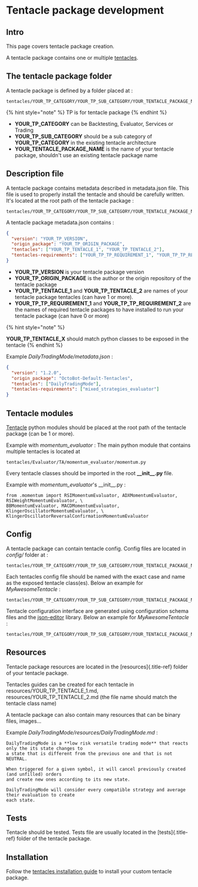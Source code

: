 Tentacle package development
============================

Intro
-----

This page covers tentacle package creation.

A tentacle package contains one or multiple
[tentacles](Tentacle-Development.html).

The tentacle package folder
---------------------------

A tentacle package is defined by a folder placed at :

``` {.sourceCode .shell}
tentacles/YOUR_TP_CATEGORY/YOUR_TP_SUB_CATEGORY/YOUR_TENTACLE_PACKAGE_NAME/
```

{% hint style="note" %}
TP is for tentacle package
{% endhint %}

-   **YOUR_TP_CATEGORY** can be Backtesting, Evaluator, Services or
    Trading
-   **YOUR_TP_SUB_CATEGORY** should be a sub category of
    **YOUR_TP_CATEGORY** in the existing tentacle architecture
-   **YOUR_TENTACLE_PACKAGE_NAME** is the name of your tentacle
    package, shouldn't use an existing tentacle package name

Description file
----------------

A tentacle package contains metadata described in metadata.json file.
This file is used to properly install the tentacle and should be
carefully written. It's located at the root path of the tentacle
package :

``` {.sourceCode .shell}
tentacles/YOUR_TP_CATEGORY/YOUR_TP_SUB_CATEGORY/YOUR_TENTACLE_PACKAGE_NAME/metadata.json
```

A tentacle package metadata.json contains :

``` json
{
  "version": "YOUR_TP_VERSION",
  "origin_package": "YOUR_TP_ORIGIN_PACKAGE",
  "tentacles": ["YOUR_TP_TENTACLE_1", "YOUR_TP_TENTACLE_2"],
  "tentacles-requirements": ["YOUR_TP_TP_REQUIREMENT_1", "YOUR_TP_TP_REQUIREMENT_2"]
}
```

-   **YOUR_TP_VERSION** is your tentacle package version
-   **YOUR_TP_ORIGIN_PACKAGE** is the author or the origin repository
    of the tentacle package
-   **YOUR_TP_TENTACLE_1** and **YOUR_TP_TENTACLE_2** are names of
    your tentacle package tentacles (can have 1 or more).
-   **YOUR_TP_TP_REQUIREMENT_1** and
    **YOUR_TP_TP_REQUIREMENT\_2** are the names of required tentacle
    packages to have installed to run your tentacle package (can have 0
    or more)

{% hint style="note" %}

**YOUR\_TP\_TENTACLE\_X** should match python classes to be exposed in
the tentacle
{% endhint %}

Example *DailyTradingMode/metadata.json* :

``` json
{
  "version": "1.2.0",
  "origin_package": "OctoBot-Default-Tentacles",
  "tentacles": ["DailyTradingMode"],
  "tentacles-requirements": ["mixed_strategies_evaluator"]
}
```

Tentacle modules
----------------

[Tentacle](Tentacle-Development.html) python modules should be placed at
the root path of the tentacle package (can be 1 or more).

Example with *momentum\_evaluator* : The main python module that
contains multiple tentacles is located at

``` {.sourceCode .shell}
tentacles/Evaluator/TA/momentum_evaluator/momentum.py
```

Every tentacle classes should be imported in the root
**\_\_init\_\_.py** file.

Example with *momentum\_evaluator*'s \_\_init\_\_.py :

``` {.sourceCode .python}
from .momentum import RSIMomentumEvaluator, ADXMomentumEvaluator, RSIWeightMomentumEvaluator, \
BBMomentumEvaluator, MACDMomentumEvaluator, KlingerOscillatorMomentumEvaluator, \
KlingerOscillatorReversalConfirmationMomentumEvaluator
```

Config
------

A tentacle package can contain tentacle config. Config files are located
in *config/* folder at :

``` {.sourceCode .shell}
tentacles/YOUR_TP_CATEGORY/YOUR_TP_SUB_CATEGORY/YOUR_TENTACLE_PACKAGE_NAME/config/
```

Each tentacles config file should be named with the exact case and name
as the exposed tentacle class(es). Below an example for
*MyAwesomeTentacle* :

``` {.sourceCode .shell}
tentacles/YOUR_TP_CATEGORY/YOUR_TP_SUB_CATEGORY/YOUR_TENTACLE_PACKAGE_NAME/config/MyAwesomeTentacle.json
```

Tentacle configuration interface are generated using configuration
schema files and the
[json-editor](https://github.com/json-editor/json-editor) library. Below
an example for *MyAwesomeTentacle* :

``` {.sourceCode .shell}
tentacles/YOUR_TP_CATEGORY/YOUR_TP_SUB_CATEGORY/YOUR_TENTACLE_PACKAGE_NAME/config/MyAwesomeTentacle_schema.json
```

Resources
---------

Tentacle package resources are located in the [resources]{.title-ref}
folder of your tentacle package.

Tentacles guides can be created for each tentacle in
resources/YOUR\_TP\_TENTACLE\_1.md, resources/YOUR\_TP\_TENTACLE\_2.md
(the file name should match the tentacle class name)

A tentacle package can also contain many resources that can be binary
files, images\...

Example *DailyTradingMode/resources/DailyTradingMode.md* :

``` {.sourceCode .md}
DailyTradingMode is a **low risk versatile trading mode** that reacts only the its state changes to
a state that is different from the previous one and that is not NEUTRAL.

When triggered for a given symbol, it will cancel previously created (and unfilled) orders
and create new ones according to its new state.

DailyTradingMode will consider every compatible strategy and average their evaluation to create
each state.
```

Tests
-----

Tentacle should be tested. Tests file are usually located in the
[tests]{.title-ref} folder of the tentacle package.

Installation
------------

Follow the [tentacles installation
guide](Customize-your-OctoBot.html#installing-tentacles) to install your
custom tentacle package.
